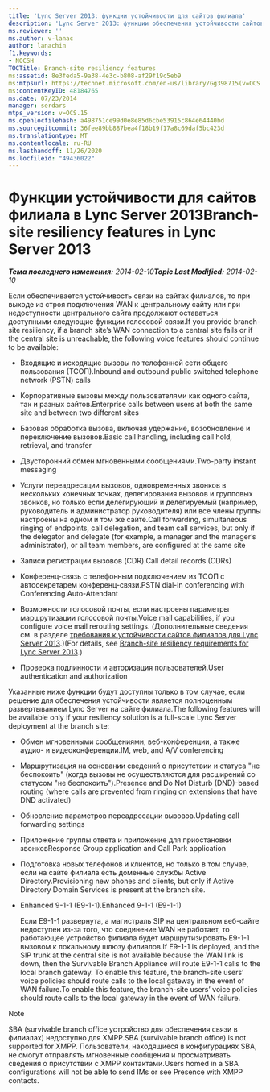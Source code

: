 ```yaml
---
title: 'Lync Server 2013: функции устойчивости для сайтов филиала'
description: 'Lync Server 2013: функции обеспечения устойчивости сайтов филиалов.'
ms.reviewer: ''
ms.author: v-lanac
author: lanachin
f1.keywords:
- NOCSH
TOCTitle: Branch-site resiliency features
ms:assetid: 8e3feda5-9a38-4e3c-b808-af29f19c5eb9
ms:mtpsurl: https://technet.microsoft.com/en-us/library/Gg398715(v=OCS.15)
ms:contentKeyID: 48184765
ms.date: 07/23/2014
manager: serdars
mtps_version: v=OCS.15
ms.openlocfilehash: a498751ce99d0e8e85d6cbe53915c864e64440bd
ms.sourcegitcommit: 36fee89bb887bea4f18b19f17a8c69daf5bc423d
ms.translationtype: MT
ms.contentlocale: ru-RU
ms.lasthandoff: 11/26/2020
ms.locfileid: "49436022"
---
```

# <a name="branch-site-resiliency-features-in-lync-server-2013"></a><span data-ttu-id="bc4d8-103">Функции устойчивости для сайтов филиала в Lync Server 2013</span><span class="sxs-lookup"><span data-stu-id="bc4d8-103">Branch-site resiliency features in Lync Server 2013</span></span>

<div data-xmlns="http://www.w3.org/1999/xhtml">

<div class="topic" data-xmlns="http://www.w3.org/1999/xhtml" data-msxsl="urn:schemas-microsoft-com:xslt" data-cs="https://msdn.microsoft.com/">

<div data-asp="https://msdn2.microsoft.com/asp">



</div>

<div id="mainSection">

<div id="mainBody"><span data-ttu-id="bc4d8-104">

<span> </span></span><span class="sxs-lookup"><span data-stu-id="bc4d8-104">

<span> </span></span></span>

<span data-ttu-id="bc4d8-105">_**Тема последнего изменения:** 2014-02-10_</span><span class="sxs-lookup"><span data-stu-id="bc4d8-105">_**Topic Last Modified:** 2014-02-10_</span></span>

<span data-ttu-id="bc4d8-106">Если обеспечивается устойчивость связи на сайтах филиалов, то при выходе из строя подключения WAN к центральному сайту или при недоступности центрального сайта продолжают оставаться доступными следующие функции голосовой связи.</span><span class="sxs-lookup"><span data-stu-id="bc4d8-106">If you provide branch-site resiliency, if a branch site’s WAN connection to a central site fails or if the central site is unreachable, the following voice features should continue to be available:</span></span>

<div>


  - <span data-ttu-id="bc4d8-107">Входящие и исходящие вызовы по телефонной сети общего пользования (ТСОП).</span><span class="sxs-lookup"><span data-stu-id="bc4d8-107">Inbound and outbound public switched telephone network (PSTN) calls</span></span>

  - <span data-ttu-id="bc4d8-108">Корпоративные вызовы между пользователями как одного сайта, так и разных сайтов.</span><span class="sxs-lookup"><span data-stu-id="bc4d8-108">Enterprise calls between users at both the same site and between two different sites</span></span>

  - <span data-ttu-id="bc4d8-109">Базовая обработка вызова, включая удержание, возобновление и переключение вызовов.</span><span class="sxs-lookup"><span data-stu-id="bc4d8-109">Basic call handling, including call hold, retrieval, and transfer</span></span>

  - <span data-ttu-id="bc4d8-110">Двусторонний обмен мгновенными сообщениями.</span><span class="sxs-lookup"><span data-stu-id="bc4d8-110">Two-party instant messaging</span></span>

  - <span data-ttu-id="bc4d8-111">Услуги переадресации вызовов, одновременных звонков в нескольких конечных точках, делегирования вызовов и групповых звонков, но только если делегирующий и делегируемый (например, руководитель и администратор руководителя) или все члены группы настроены на одном и том же сайте.</span><span class="sxs-lookup"><span data-stu-id="bc4d8-111">Call forwarding, simultaneous ringing of endpoints, call delegation, and team call services, but only if the delegator and delegate (for example, a manager and the manager’s administrator), or all team members, are configured at the same site</span></span>

  - <span data-ttu-id="bc4d8-112">Записи регистрации вызовов (CDR).</span><span class="sxs-lookup"><span data-stu-id="bc4d8-112">Call detail records (CDRs)</span></span>

  - <span data-ttu-id="bc4d8-113">Конференц-связь с телефонным подключением из ТСОП с автосекретарем конференц-связи.</span><span class="sxs-lookup"><span data-stu-id="bc4d8-113">PSTN dial-in conferencing with Conferencing Auto-Attendant</span></span>

  - <span data-ttu-id="bc4d8-114">Возможности голосовой почты, если настроены параметры маршрутизации голосовой почты.</span><span class="sxs-lookup"><span data-stu-id="bc4d8-114">Voice mail capabilities, if you configure voice mail rerouting settings.</span></span> <span data-ttu-id="bc4d8-115">(Дополнительные сведения см. в разделе [требования к устойчивости сайтов филиалов для Lync Server 2013](lync-server-2013-branch-site-resiliency-requirements.md).)</span><span class="sxs-lookup"><span data-stu-id="bc4d8-115">(For details, see [Branch-site resiliency requirements for Lync Server 2013](lync-server-2013-branch-site-resiliency-requirements.md).)</span></span>

  - <span data-ttu-id="bc4d8-116">Проверка подлинности и авторизация пользователей.</span><span class="sxs-lookup"><span data-stu-id="bc4d8-116">User authentication and authorization</span></span>

<span data-ttu-id="bc4d8-117">Указанные ниже функции будут доступны только в том случае, если решение для обеспечения устойчивости является полноценным развертыванием Lync Server на сайте филиала.</span><span class="sxs-lookup"><span data-stu-id="bc4d8-117">The following features will be available only if your resiliency solution is a full-scale Lync Server deployment at the branch site:</span></span>

  - <span data-ttu-id="bc4d8-118">Обмен мгновенными сообщениями, веб-конференции, а также аудио- и видеоконференции.</span><span class="sxs-lookup"><span data-stu-id="bc4d8-118">IM, web, and A/V conferencing</span></span>

  - <span data-ttu-id="bc4d8-119">Маршрутизация на основании сведений о присутствии и статуса "не беспокоить" (когда вызовы не осуществляются для расширений со статусом "не беспокоить").</span><span class="sxs-lookup"><span data-stu-id="bc4d8-119">Presence and Do Not Disturb (DND)-based routing (where calls are prevented from ringing on extensions that have DND activated)</span></span>

  - <span data-ttu-id="bc4d8-120">Обновление параметров переадресации вызовов.</span><span class="sxs-lookup"><span data-stu-id="bc4d8-120">Updating call forwarding settings</span></span>

  - <span data-ttu-id="bc4d8-121">Приложение группы ответа и приложение для приостановки звонков</span><span class="sxs-lookup"><span data-stu-id="bc4d8-121">Response Group application and Call Park application</span></span>

  - <span data-ttu-id="bc4d8-122">Подготовка новых телефонов и клиентов, но только в том случае, если на сайте филиала есть доменные службы Active Directory.</span><span class="sxs-lookup"><span data-stu-id="bc4d8-122">Provisioning new phones and clients, but only if Active Directory Domain Services is present at the branch site.</span></span>

  - <span data-ttu-id="bc4d8-123">Enhanced 9-1-1 (E9-1-1).</span><span class="sxs-lookup"><span data-stu-id="bc4d8-123">Enhanced 9-1-1 (E9-1-1)</span></span>
    
    <span data-ttu-id="bc4d8-124">Если E9-1-1 развернута, а магистраль SIP на центральном веб-сайте недоступен из-за того, что соединение WAN не работает, то работающее устройство филиала будет маршрутизировать E9-1-1 вызовом к локальному шлюзу филиалов.</span><span class="sxs-lookup"><span data-stu-id="bc4d8-124">If E9-1-1 is deployed, and the SIP trunk at the central site is not available because the WAN link is down, then the Survivable Branch Appliance will route E9-1-1 calls to the local branch gateway.</span></span> <span data-ttu-id="bc4d8-125">To enable this feature, the branch-site users’ voice policies should route calls to the local gateway in the event of WAN failure.</span><span class="sxs-lookup"><span data-stu-id="bc4d8-125">To enable this feature, the branch-site users’ voice policies should route calls to the local gateway in the event of WAN failure.</span></span>

<div>


> [!NOTE]  
> <span data-ttu-id="bc4d8-126">SBA (survivable branch office устройство для обеспечения связи в филиалах) недоступно для XMPP.</span><span class="sxs-lookup"><span data-stu-id="bc4d8-126">SBA (survivable branch office) is not supported for XMPP.</span></span> <span data-ttu-id="bc4d8-127">Пользователи, находящиеся в конфигурациях SBA, не смогут отправлять мгновенные сообщения и просматривать сведения о присутствии с XMPP контактами.</span><span class="sxs-lookup"><span data-stu-id="bc4d8-127">Users homed in a SBA configurations will not be able to send IMs or see Presence with XMPP contacts.</span></span>



<span data-ttu-id="bc4d8-128"></div>

</div>

</div>

<span> </span>

</div>

</div>

</span><span class="sxs-lookup"><span data-stu-id="bc4d8-128"></div>

</div>

</div>

<span> </span>

</div>

</div>

</span></span></div>

